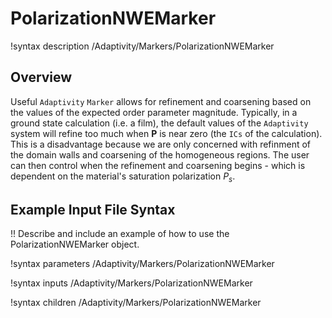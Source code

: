 # PolarizationNWEMarker

!syntax description /Adaptivity/Markers/PolarizationNWEMarker

## Overview

Useful `Adaptivity` `Marker` allows for refinement and coarsening based on the values of the expected order parameter magnitude. Typically, in a ground state calculation (i.e. a film), the default values of the `Adaptivity` system will refine too much when $\mathbf{P}$ is near zero (the `ICs` of the calculation). This is a disadvantage because we are only concerned with refinment of the domain walls and coarsening of the homogeneous regions. The user can then control when the refinement and coarsening begins - which is dependent on the material's saturation polarization $P_s$.

## Example Input File Syntax

!! Describe and include an example of how to use the PolarizationNWEMarker object.

!syntax parameters /Adaptivity/Markers/PolarizationNWEMarker

!syntax inputs /Adaptivity/Markers/PolarizationNWEMarker

!syntax children /Adaptivity/Markers/PolarizationNWEMarker
